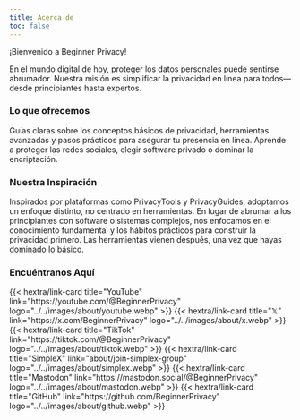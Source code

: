 ```yaml
---
title: Acerca de
toc: false
---
```

¡Bienvenido a Beginner Privacy! 

En el mundo digital de hoy, proteger los datos personales puede sentirse abrumador.  Nuestra misión es simplificar la privacidad en línea para todos—desde principiantes hasta expertos.

### Lo que ofrecemos
Guías claras sobre los conceptos básicos de privacidad, herramientas avanzadas y pasos prácticos para asegurar tu presencia en línea.  Aprende a proteger las redes sociales, elegir software privado o dominar la encriptación.

### Nuestra Inspiración
Inspirados por plataformas como PrivacyTools y PrivacyGuides, adoptamos un enfoque distinto, no centrado en herramientas.  En lugar de abrumar a los principiantes con software o sistemas complejos, nos enfocamos en el conocimiento fundamental y los hábitos prácticos para construir la privacidad primero.  Las herramientas vienen después, una vez que hayas dominado lo básico.

### Encuéntranos Aquí
<div class="recommendations">
  <div class="grid">
    {{< hextra/link-card title="YouTube" link="https://youtube.com/@BeginnerPrivacy" logo="../../images/about/youtube.webp" >}}
    {{< hextra/link-card title="𝕏" link="https://x.com/BeginnerPrivacy" logo="../../images/about/x.webp" >}}
    {{< hextra/link-card title="TikTok" link="https://tiktok.com/@BeginnerPrivacy" logo="../../images/about/tiktok.webp" >}}
    {{< hextra/link-card title="SimpleX" link="about/join-simplex-group" logo="../../images/about/simplex.webp" >}}
    {{< hextra/link-card title="Mastodon" link="https://mastodon.social/@BeginnerPrivacy" logo="../../images/about/mastodon.webp" >}}
    {{< hextra/link-card title="GitHub" link="https://github.com/BeginnerPrivacy" logo="../../images/about/github.webp" >}}
  </div>
</div>